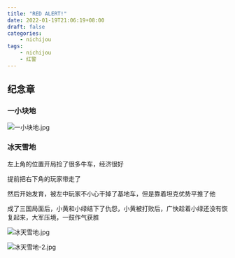 ```yaml
---
title: "RED ALERT!"
date: 2022-01-19T21:06:19+08:00
draft: false
categories:
    - nichijou
tags:
    - nichijou
    - 红警
---
```


## 纪念章

### 一小块地

![一小块地.jpg](https://s2.loli.net/2022/01/20/oVaLxKBwUEu4SPf.jpg)

### 冰天雪地

左上角的位置开局捡了很多牛车，经济很好

提前把右下角的玩家带走了

然后开始发育，被左中玩家不小心干掉了基地车，但是靠着坦克优势平推了他

成了三国局面后，小黄和小绿结下了仇怨，小黄被打败后，广快趁着小绿还没有恢复起来，大军压境，一鼓作气获胜

![冰天雪地.jpg](https://s2.loli.net/2022/03/03/BzaTmoA8HibrILh.jpg)

![冰天雪地-2.jpg](https://s2.loli.net/2022/03/03/J9vxy2pTblSt5iA.jpg)